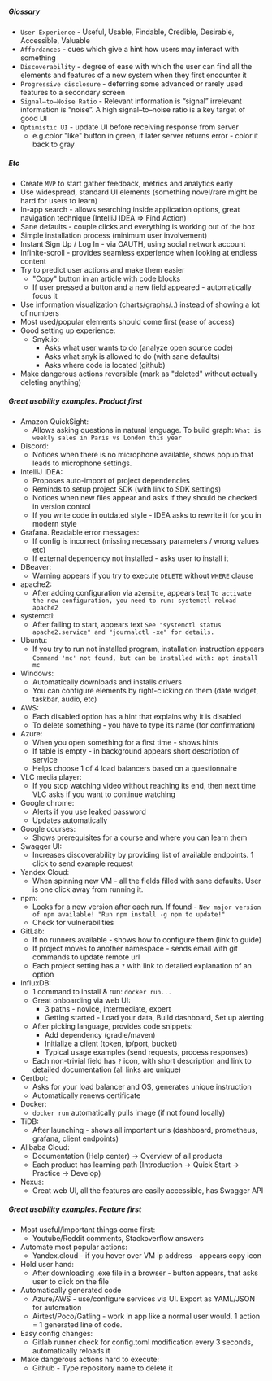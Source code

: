 
##### Glossary
* `User Experience` - Useful, Usable, Findable, Credible, Desirable, Accessible, Valuable
* `Affordances` - cues which give a hint how users may interact with something
* `Discoverability` - degree of ease with which the user can find all the elements and features of a new system when they first encounter it
* `Progressive disclosure` - deferring some advanced or rarely used features to a secondary screen
* `Signal–to–Noise Ratio` - Relevant information is “signal” irrelevant information is “noise”. A high signal–to–noise ratio is a key target of good UI
* `Optimistic UI` - update UI before receiving response from server 
    * e.g.color "like" button in green, if later server returns error - color it back to gray

##### Etc
* Create `MVP` to start gather feedback, metrics and analytics early
* Use widespread, standard UI elements (something novel/rare might be hard for users to learn)
* In-app search - allows searching inside application options, great navigation technique (IntelliJ IDEA => Find Action)
* Sane defaults - couple clicks and everything is working out of the box
* Simple installation process (minimum user involvement)
* Instant Sign Up / Log In - via OAUTH, using social network account
* Infinite-scroll - provides seamless experience when looking at endless content
* Try to predict user actions and make them easier
  * "Copy" button in an article with code blocks
  * If user pressed a button and a new field appeared - automatically focus it
* Use information visualization (charts/graphs/..) instead of showing a lot of numbers
* Most used/popular elements should come first (ease of access)
* Good setting up experience:
    * Snyk.io:
        * Asks what user wants to do (analyze open source code)
        * Asks what snyk is allowed to do (with sane defaults)
        * Asks where code is located (github)
* Make dangerous actions reversible (mark as "deleted" without actually deleting anything)
        
##### Great usability examples. Product first
* Amazon QuickSight:
    * Allows asking questions in natural language. To build graph: `What is weekly sales in Paris vs London this year`
* Discord:
    * Notices when there is no microphone available, shows popup that leads to microphone settings.
* IntelliJ IDEA:
    * Proposes auto-import of project dependencies
    * Reminds to setup project SDK (with link to SDK settings)
    * Notices when new files appear and asks if they should be checked in version control
    * If you write code in outdated style - IDEA asks to rewrite it for you in modern style
* Grafana. Readable error messages:
    * If config is incorrect (missing necessary parameters / wrong values etc)
    * If external dependency not installed - asks user to install it 
* DBeaver:
    * Warning appears if you try to execute `DELETE` without `WHERE` clause
* apache2:
    * After adding configuration via `a2ensite`, appears text `To activate the new configuration, you need to run: systemctl reload apache2`
* systemctl:
    * After failing to start, appears text `See "systemctl status apache2.service" and "journalctl -xe" for details.`
* Ubuntu:
    * If you try to run not installed program, installation instruction appears `Command 'mc' not found, but can be installed with: apt install mc`
* Windows:
    * Automatically downloads and installs drivers
    * You can configure elements by right-clicking on them (date widget, taskbar, audio, etc)
* AWS:
    * Each disabled option has a hint that explains why it is disabled
    * To delete something - you have to type its name (for confirmation)
* Azure:
    * When you open something for a first time - shows hints
    * If table is empty - in background appears short description of service
    * Helps choose 1 of 4 load balancers based on a questionnaire
* VLC media player:
    * If you stop watching video without reaching its end, then next time VLC asks if you want to continue watching
* Google chrome:
    * Alerts if you use leaked password
    * Updates automatically
* Google courses:
    * Shows prerequisites for a course and where you can learn them
* Swagger UI:
    * Increases discoverability by providing list of available endpoints. 1 click to send example request
* Yandex Cloud:
    * When spinning new VM - all the fields filled with sane defaults. User is one click away from running it.
* npm:
    * Looks for a new version after each run. If found - `New major version of npm available! "Run npm install -g npm to update!"`
    * Check for vulnerabilities
* GitLab:
    * If no runners available - shows how to configure them (link to guide)
    * If project moves to another namespace - sends email with git commands to update remote url
    * Each project setting has a `?` with link to detailed explanation of an option
* InfluxDB:
    * 1 command to install & run: `docker run...`
    * Great onboarding via web UI:
        * 3 paths - novice, intermediate, expert
        * Getting started - Load your data, Build dashboard, Set up alerting
    * After picking language, provides code snippets:
        * Add dependency (gradle/maven)
        * Initialize a client (token, ip/port, bucket)
        * Typical usage examples (send requests, process responses)
    * Each non-trivial field has `?` icon, with short description and link to detailed documentation (all links are unique)
* Certbot:
    * Asks for your load balancer and OS, generates unique instruction
    * Automatically renews certificate
* Docker:
    * `docker run` automatically pulls image (if not found locally)
* TiDB: 
    * After launching - shows all important urls (dashboard, prometheus, grafana, client endpoints)
* Alibaba Cloud:
    * Documentation (Help center) -> Overview of all products
    * Each product has learning path (Introduction -> Quick Start -> Practice -> Develop)
* Nexus:
    * Great web UI, all the features are easily accessible, has Swagger API
    
##### Great usability examples. Feature first
* Most useful/important things come first:
    * Youtube/Reddit comments, Stackoverflow answers
* Automate most popular actions:
    * Yandex.cloud - if you hover over VM ip address - appears copy icon
* Hold user hand:
    * After downloading .exe file in a browser - button appears, that asks user to click on the file
* Automatically generated code
    * Azure/AWS - use/configure services via UI. Export as YAML/JSON for automation
    * Airtest/Poco/Gatling - work in app like a normal user would. 1 action = 1 generated line of code.
* Easy config changes:
    * Gitlab runner check for config.toml modification every 3 seconds, automatically reloads it
* Make dangerous actions hard to execute:
    * Github - Type repository name to delete it
